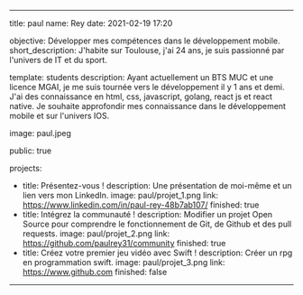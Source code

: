 ---

title: paul
name: Rey
date: 2021-02-19 17:20

objective: Développer mes compétences dans le développement mobile.
short_description: J'habite sur Toulouse, j'ai 24 ans, je suis passionné par l'univers de IT et du sport.

template: students
description:
    Ayant actuellement un BTS MUC et une licence MGAI, je me suis tournée vers le 
    développement il y 1 ans et demi. J'ai des connaissance en html, css, javascript, golang, react js et react native. Je souhaite approfondir mes connaissance dans le développement mobile et sur l'univers IOS.


image: paul.jpeg

public: true

projects:
  - title: Présentez-vous !
    description: Une présentation de moi-même et un lien vers mon LinkedIn.
    image: paul/projet_1.png
    link: https://www.linkedin.com/in/paul-rey-48b7ab107/
    finished: true
  - title: Intégrez la communauté !
    description: Modifier un projet Open Source pour comprendre le fonctionnement de Git, de Github et des pull requests. 
    image: paul/projet_2.png
    link: https://github.com/paulrey31/community
    finished: true
  - title: Créez votre premier jeu vidéo avec Swift !
    description: Créer un rpg en programmation swift.
    image: paul/projet_3.png
    link: https://www.github.com
    finished: false
---